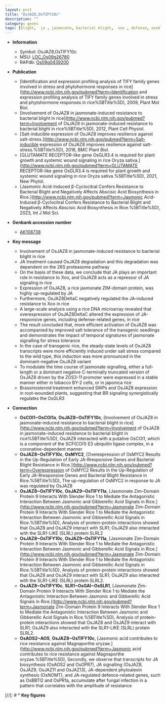 ```yaml
---
layout: post
title: "OsJAZ8,OsTIFY10c"
description: ""
category: genes
tags: [blight,  ja , jasmonate, bacterial blight,  xoo , defense, seedlings, salt, tolerance, salt tolerance, salt stress, stress, stress tolerance, brassinosteroid, BR, Brassinosteroid, BR signaling]
---
```


* **Information**  
    + Symbol: OsJAZ8,OsTIFY10c  
    + MSU: [LOC_Os09g26780](http://rice.uga.edu/cgi-bin/ORF_infopage.cgi?orf=LOC_Os09g26780)  
    + RAPdb: [Os09g0439200](https://rapdb.dna.affrc.go.jp/locus/?name=Os09g0439200)  

* **Publication**  
    + [Identification and expression profiling analysis of TIFY family genes involved in stress and phytohormone responses in rice](http://www.ncbi.nlm.nih.gov/pubmed?term=Identification and expression profiling analysis of TIFY family genes involved in stress and phytohormone responses in rice%5BTitle%5D), 2009, Plant Mol Biol.
    + [Involvement of OsJAZ8 in jasmonate-induced resistance to bacterial blight in rice](http://www.ncbi.nlm.nih.gov/pubmed?term=Involvement of OsJAZ8 in jasmonate-induced resistance to bacterial blight in rice%5BTitle%5D), 2012, Plant Cell Physiol.
    + [Salt-inducible expression of OsJAZ8 improves resilience against salt-stress.](http://www.ncbi.nlm.nih.gov/pubmed?term=Salt-inducible expression of OsJAZ8 improves resilience against salt-stress.%5BTitle%5D), 2018, BMC Plant Biol.
    + [GLUTAMATE RECEPTOR-like gene OsGLR3.4 is required for plant growth and systemic wound signaling in rice Oryza sativa.](http://www.ncbi.nlm.nih.gov/pubmed?term=GLUTAMATE RECEPTOR-like gene OsGLR3.4 is required for plant growth and systemic wound signaling in rice Oryza sativa.%5BTitle%5D), 2021, New Phytol.
    + [Jasmonic Acid-Induced β-Cyclocitral Confers Resistance to Bacterial Blight and Negatively Affects Abscisic Acid Biosynthesis in Rice.](http://www.ncbi.nlm.nih.gov/pubmed?term=Jasmonic Acid-Induced β-Cyclocitral Confers Resistance to Bacterial Blight and Negatively Affects Abscisic Acid Biosynthesis in Rice.%5BTitle%5D), 2023, Int J Mol Sci.

* **Genbank accession number**  
    + [AK108738](http://www.ncbi.nlm.nih.gov/nuccore/AK108738)

* **Key message**  
    + Involvement of OsJAZ8 in jasmonate-induced resistance to bacterial blight in rice
    + JA treatment caused OsJAZ8 degradation and this degradation was dependent on the 26S proteasome pathway
    + On the basis of these data, we conclude that JA plays an important role in resistance to Xoo, and OsJAZ8 acts as a repressor of JA signaling in rice
    + Expression of OsJAZ8, a rice jasmonate ZIM-domain protein, was highly up-regulated by JA
    + Furthermore, OsJAZ8DeltaC negatively regulated the JA-induced resistance to Xoo in rice
    + A large-scale analysis using a rice DNA microarray revealed that overexpression of OsJAZ8DeltaC altered the expression of JA-responsive genes, including defense-related genes, in rice
    + The result concluded that, more efficient activation of OsJAZ8 was accompanied by improved salt tolerance of the transgenic seedlings and demonstrates the impact of temporal signatures of jasmonate signalling for stress tolerance
    + In the case of transgenic rice, the steady-state levels of OsJAZ8 transcripts were more efficiently induced under salt stress compared to the wild type, this induction was more pronounced in the dominant-negative OsJAZ8 variant
    + To modulate the time course of jasmonate signalling, either a full-length or a dominant negative C-terminally truncated version of OsJAZ8 driven by the ZOS3-11 promoter were expressed in a stable manner either in tobacco BY-2 cells, or in japonica rice
    + Brassinosteroid treatment enhanced SWPs and OsJAZ8 expression in root-wounded plants, suggesting that BR signaling synergistically regulates the OsGLR3

* **Connection**  
    + __OsCOI1~OsCOI1a__, __OsJAZ8~OsTIFY10c__, [Involvement of OsJAZ8 in jasmonate-induced resistance to bacterial blight in rice](http://www.ncbi.nlm.nih.gov/pubmed?term=Involvement of OsJAZ8 in jasmonate-induced resistance to bacterial blight in rice%5BTitle%5D), OsJAZ8 interacted with a putative OsCOI1, which is a component of the SCF(COI1) E3 ubiquitin ligase complex, in a coronatine-dependent manner
    + __OsJAZ8~OsTIFY10c__, __OsMYC2__, [Overexpression of OsMYC2 Results in the Up-Regulation of Early JA-Rresponsive Genes and Bacterial Blight Resistance in Rice.](http://www.ncbi.nlm.nih.gov/pubmed?term=Overexpression of OsMYC2 Results in the Up-Regulation of Early JA-Rresponsive Genes and Bacterial Blight Resistance in Rice.%5BTitle%5D), The up-regulation of OsMYC2 in response to JA was regulated by OsJAZ8
    + __OsJAZ8~OsTIFY10c__, __OsJAZ9~OsTIFY11a__, [Jasmonate Zim-Domain Protein 9 Interacts With Slender Rice 1 to Mediate the Antagonistic Interaction Between Jasmonic and Gibberellic Acid Signals in Rice.](http://www.ncbi.nlm.nih.gov/pubmed?term=Jasmonate Zim-Domain Protein 9 Interacts With Slender Rice 1 to Mediate the Antagonistic Interaction Between Jasmonic and Gibberellic Acid Signals in Rice.%5BTitle%5D),  Analysis of protein-protein interactions showed that OsJAZ8 and OsJAZ9 interact with SLR1; OsJAZ9 also interacted with the SLR1-LIKE (SLRL) protein SLRL2
    + __OsJAZ8~OsTIFY10c__, __OsJAZ9~OsTIFY11a__, [Jasmonate Zim-Domain Protein 9 Interacts With Slender Rice 1 to Mediate the Antagonistic Interaction Between Jasmonic and Gibberellic Acid Signals in Rice.](http://www.ncbi.nlm.nih.gov/pubmed?term=Jasmonate Zim-Domain Protein 9 Interacts With Slender Rice 1 to Mediate the Antagonistic Interaction Between Jasmonic and Gibberellic Acid Signals in Rice.%5BTitle%5D), Analysis of protein-protein interactions showed that OsJAZ8 and OsJAZ9 interact with SLR1; OsJAZ9 also interacted with the SLR1-LIKE (SLRL) protein SLRL2.
    + __OsJAZ8~OsTIFY10c__, __SLR1~OsGAI~OsSLR1__, [Jasmonate Zim-Domain Protein 9 Interacts With Slender Rice 1 to Mediate the Antagonistic Interaction Between Jasmonic and Gibberellic Acid Signals in Rice.](http://www.ncbi.nlm.nih.gov/pubmed?term=Jasmonate Zim-Domain Protein 9 Interacts With Slender Rice 1 to Mediate the Antagonistic Interaction Between Jasmonic and Gibberellic Acid Signals in Rice.%5BTitle%5D), Analysis of protein-protein interactions showed that OsJAZ8 and OsJAZ9 interact with SLR1; OsJAZ9 also interacted with the SLR1-LIKE (SLRL) protein SLRL2.
    + __OsAOS2~AOS__, __OsJAZ8~OsTIFY10c__, [Jasmonic acid contributes to rice resistance against Magnaporthe oryzae.](http://www.ncbi.nlm.nih.gov/pubmed?term=Jasmonic acid contributes to rice resistance against Magnaporthe oryzae.%5BTitle%5D),  Secondly, we observe that transcripts for JA biosynthesis (OsAOS2 and OsOPR7), JA signalling (OsJAZ8, OsJAZ9, OsJAZ11 and OsJAZ13), JA-dependent phytoalexin synthesis (OsNOMT), and JA-regulated defence-related genes, such as OsBBTI2 and OsPR1a, accumulate after fungal infection in a pattern that correlates with the amplitude of resistance

[//]: # * **Key figures**  


